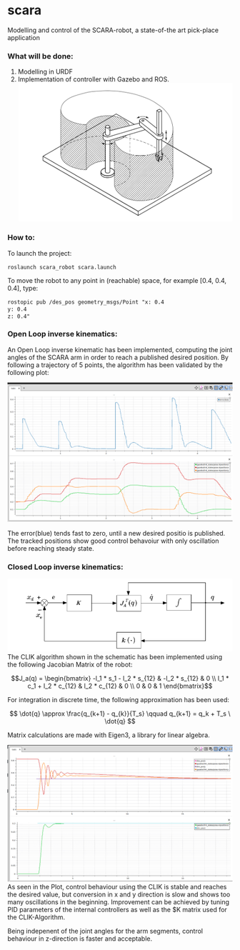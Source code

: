 # scara
Modelling and control of the SCARA-robot, a state-of-the art pick-place application
### What will be done:
1. Modelling in URDF
2. Implementation of controller with Gazebo and ROS.
![Scheme of the SCARA Robot](schematics/scara_siciliano.png)

### How to:
To launch the project:

```
roslaunch scara_robot scara.launch
```

To move the robot to any point in (reachable) space, for example [0.4, 0.4, 0.4], type:
```
rostopic pub /des_pos geometry_msgs/Point "x: 0.4
y: 0.4
z: 0.4" 
``` 

### Open Loop inverse kinematics:
An Open Loop inverse kinematic has been implemented, computing the joint angles of the SCARA arm in order to reach a published desired position.
By following a trajectory of 5 points, the algorithm has been validated by the following plot:

![Plot of a trajectory](schematics/validation_openloop.png)

The error(blue) tends fast to zero, until a new desired positio is published. The tracked positions show good control behavoiur with only oscillation before reaching steady state.

### Closed Loop inverse kinematics:
![CLIK algorithm](schematics/clik_algo.png)
The CLIK algorithm shown in the schematic has been implemented using the following Jacobian Matrix of the robot:

```math
J_a(q) = \begin{bmatrix} 
        -l_1 * s_1 - l_2 * s_{12} & -l_2 * s_{12}  & 0 \\
        l_1 * c_1 + l_2 * c_{12} & l_2 * c_{12} & 0 \\
        0 & 0 & 1
       \end{bmatrix}
```

For integration in discrete time, the following approximation has been used:

$$
\dot{q} \approx \frac{q_{k+1} - q_{k}}{T_s} \qquad q_{k+1} = q_k + T_s \ \dot{q}
$$

Matrix calculations are made with Eigen3, a library for linear algebra.


![CLIK control behaviour](schematics/clik_validation.png)
As seen in the Plot, control behaviour using the CLIK is stable and reaches the desired value, but conversion in x and y direction is slow and shows too many oscillations in the beginning. Improvement can be achieved by tuning PID parameters of the internal controllers as well as the $K matrix used for the CLIK-Algorithm.

Being indepenent of the joint angles for the arm segments, control behaviour in z-direction is faster and acceptable.